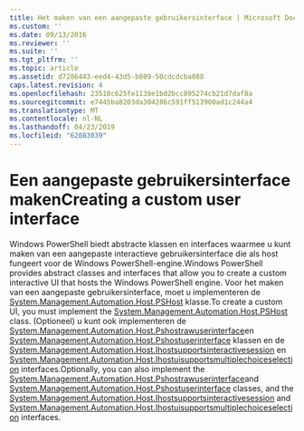 ```yaml
---
title: Het maken van een aangepaste gebruikersinterface | Microsoft Docs
ms.custom: ''
ms.date: 09/13/2016
ms.reviewer: ''
ms.suite: ''
ms.tgt_pltfrm: ''
ms.topic: article
ms.assetid: d7286443-eed4-43d5-b809-50cdcdcba088
caps.latest.revision: 4
ms.openlocfilehash: 23518c625fe1138e1bd2bcc895274cb21d7daf8a
ms.sourcegitcommit: e7445ba8203da304286c591ff513900ad1c244a4
ms.translationtype: MT
ms.contentlocale: nl-NL
ms.lasthandoff: 04/23/2019
ms.locfileid: "62083039"
---
```

# <a name="creating-a-custom-user-interface"></a><span data-ttu-id="ed719-102">Een aangepaste gebruikersinterface maken</span><span class="sxs-lookup"><span data-stu-id="ed719-102">Creating a custom user interface</span></span>

<span data-ttu-id="ed719-103">Windows PowerShell biedt abstracte klassen en interfaces waarmee u kunt maken van een aangepaste interactieve gebruikersinterface die als host fungeert voor de Windows PowerShell-engine.</span><span class="sxs-lookup"><span data-stu-id="ed719-103">Windows PowerShell provides abstract classes and interfaces that allow you to create a custom interactive UI that hosts the Windows PowerShell engine.</span></span> <span data-ttu-id="ed719-104">Voor het maken van een aangepaste gebruikersinterface, moet u implementeren de [System.Management.Automation.Host.PSHost](/dotnet/api/System.Management.Automation.Host.PSHost) klasse.</span><span class="sxs-lookup"><span data-stu-id="ed719-104">To create a custom UI, you must implement the [System.Management.Automation.Host.PSHost](/dotnet/api/System.Management.Automation.Host.PSHost) class.</span></span> <span data-ttu-id="ed719-105">(Optioneel) u kunt ook implementeren de [System.Management.Automation.Host.Pshostrawuserinterface](/dotnet/api/System.Management.Automation.Host.PSHostRawUserInterface)en [System.Management.Automation.Host.Pshostuserinterface](/dotnet/api/System.Management.Automation.Host.PSHostUserInterface) klassen en de [System.Management.Automation.Host.Ihostsupportsinteractivesession](/dotnet/api/System.Management.Automation.Host.IHostSupportsInteractiveSession) en [System.Management.Automation.Host.Ihostuisupportsmultiplechoiceselection](/dotnet/api/System.Management.Automation.Host.IHostUISupportsMultipleChoiceSelection) interfaces.</span><span class="sxs-lookup"><span data-stu-id="ed719-105">Optionally, you can also implement the [System.Management.Automation.Host.Pshostrawuserinterface](/dotnet/api/System.Management.Automation.Host.PSHostRawUserInterface)and [System.Management.Automation.Host.Pshostuserinterface](/dotnet/api/System.Management.Automation.Host.PSHostUserInterface) classes, and the [System.Management.Automation.Host.Ihostsupportsinteractivesession](/dotnet/api/System.Management.Automation.Host.IHostSupportsInteractiveSession) and [System.Management.Automation.Host.Ihostuisupportsmultiplechoiceselection](/dotnet/api/System.Management.Automation.Host.IHostUISupportsMultipleChoiceSelection) interfaces.</span></span>
